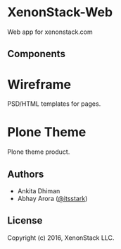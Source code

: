 XenonStack-Web
==============
Web app for xenonstack.com


Components
----------

 # Wireframe
   PSD/HTML templates for pages.

 # Plone Theme
   Plone theme product.


Authors
-------
 * Ankita Dhiman
 * Abhay Arora ([@itsstark](https://github.com/itsstark))


License
-------
Copyright (c) 2016, XenonStack LLC.
